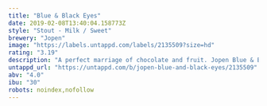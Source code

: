 ```yaml
---
title: "Blue & Black Eyes"
date: 2019-02-08T13:40:04.158773Z
style: "Stout - Milk / Sweet"
brewery: "Jopen"
image: "https://labels.untappd.com/labels/2135509?size=hd"
rating: "3.19"
description: "A perfect marriage of chocolate and fruit. Jopen Blue & Black Eyes is a Milk Stout with roasted malt flavors of coffee and chocolate. This extremely light beer, 4%, is loaded with blueberries. It's like having a berry explosion in your mouth while dreaming of chocolate heaven!"
untappd_url: "https://untappd.com/b/jopen-blue-and-black-eyes/2135509"
abv: "4.0"
ibu: "30"
robots: noindex,nofollow
---
```

